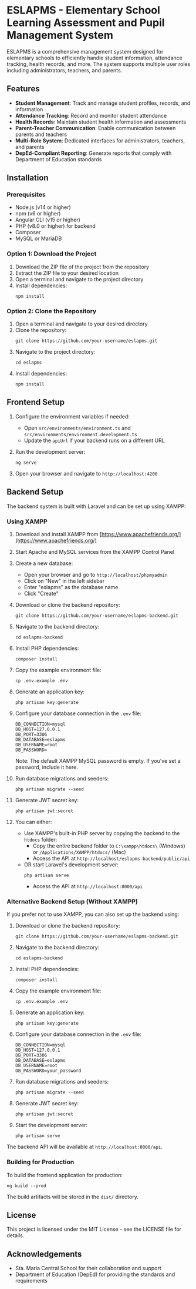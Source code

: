 # ESLAPMS - Elementary School Learning Assessment and Pupil Management System

ESLAPMS is a comprehensive management system designed for elementary schools to efficiently handle student information, attendance tracking, health records, and more. The system supports multiple user roles including administrators, teachers, and parents.

## Features

- **Student Management**: Track and manage student profiles, records, and information
- **Attendance Tracking**: Record and monitor student attendance
- **Health Records**: Maintain student health information and assessments
- **Parent-Teacher Communication**: Enable communication between parents and teachers
- **Multi-Role System**: Dedicated interfaces for administrators, teachers, and parents
- **DepEd-Compliant Reporting**: Generate reports that comply with Department of Education standards

## Installation

### Prerequisites

- Node.js (v14 or higher)
- npm (v6 or higher)
- Angular CLI (v15 or higher)
- PHP (v8.0 or higher) for backend
- Composer
- MySQL or MariaDB

### Option 1: Download the Project

1. Download the ZIP file of the project from the repository
2. Extract the ZIP file to your desired location
3. Open a terminal and navigate to the project directory
4. Install dependencies:
   ```
   npm install
   ```

### Option 2: Clone the Repository

1. Open a terminal and navigate to your desired directory
2. Clone the repository:
   ```
   git clone https://github.com/your-username/eslapms.git
   ```
3. Navigate to the project directory:
   ```
   cd eslapms
   ```
4. Install dependencies:
   ```
   npm install
   ```

## Frontend Setup

1. Configure the environment variables if needed:

   - Open `src/environments/environment.ts` and `src/environments/environment.development.ts`
   - Update the `apiUrl` if your backend runs on a different URL

2. Run the development server:

   ```
   ng serve
   ```

3. Open your browser and navigate to `http://localhost:4200`

## Backend Setup

The backend system is built with Laravel and can be set up using XAMPP:

### Using XAMPP

1. Download and install XAMPP from [https://www.apachefriends.org/](https://www.apachefriends.org/)

2. Start Apache and MySQL services from the XAMPP Control Panel

3. Create a new database:

   - Open your browser and go to `http://localhost/phpmyadmin`
   - Click on "New" in the left sidebar
   - Enter "eslapms" as the database name
   - Click "Create"

4. Download or clone the backend repository:

   ```
   git clone https://github.com/your-username/eslapms-backend.git
   ```

5. Navigate to the backend directory:

   ```
   cd eslapms-backend
   ```

6. Install PHP dependencies:

   ```
   composer install
   ```

7. Copy the example environment file:

   ```
   cp .env.example .env
   ```

8. Generate an application key:

   ```
   php artisan key:generate
   ```

9. Configure your database connection in the `.env` file:

   ```
   DB_CONNECTION=mysql
   DB_HOST=127.0.0.1
   DB_PORT=3306
   DB_DATABASE=eslapms
   DB_USERNAME=root
   DB_PASSWORD=
   ```

   Note: The default XAMPP MySQL password is empty. If you've set a password, include it here.

10. Run database migrations and seeders:

    ```
    php artisan migrate --seed
    ```

11. Generate JWT secret key:

    ```
    php artisan jwt:secret
    ```

12. You can either:

    - Use XAMPP's built-in PHP server by copying the backend to the `htdocs` folder:
      - Copy the entire backend folder to `C:\xampp\htdocs\` (Windows) or `/Applications/XAMPP/htdocs/` (Mac)
      - Access the API at `http://localhost/eslapms-backend/public/api`
    - OR start Laravel's development server:
      ```
      php artisan serve
      ```
      - Access the API at `http://localhost:8000/api`

### Alternative Backend Setup (Without XAMPP)

If you prefer not to use XAMPP, you can also set up the backend using:

1. Download or clone the backend repository:

   ```
   git clone https://github.com/your-username/eslapms-backend.git
   ```

2. Navigate to the backend directory:

   ```
   cd eslapms-backend
   ```

3. Install PHP dependencies:

   ```
   composer install
   ```

4. Copy the example environment file:

   ```
   cp .env.example .env
   ```

5. Generate an application key:

   ```
   php artisan key:generate
   ```

6. Configure your database connection in the `.env` file:

   ```
   DB_CONNECTION=mysql
   DB_HOST=127.0.0.1
   DB_PORT=3306
   DB_DATABASE=eslapms
   DB_USERNAME=root
   DB_PASSWORD=your_password
   ```

7. Run database migrations and seeders:

   ```
   php artisan migrate --seed
   ```

8. Generate JWT secret key:

   ```
   php artisan jwt:secret
   ```

9. Start the development server:
   ```
   php artisan serve
   ```

The backend API will be available at `http://localhost:8000/api`.

### Building for Production

To build the frontend application for production:

```
ng build --prod
```

The build artifacts will be stored in the `dist/` directory.

## License

This project is licensed under the MIT License - see the LICENSE file for details.

## Acknowledgements

- Sta. Maria Central School for their collaboration and support
- Department of Education (DepEd) for providing the standards and requirements
